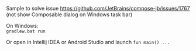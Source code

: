 Sample to solve issue https://github.com/JetBrains/compose-jb/issues/1767  
(not show Composable dialog on Windows task bar)  

On Windows:  
`gradlew.bat run`  

Or open in Intellij IDEA or Android Studio and launch
`fun main() ...`

